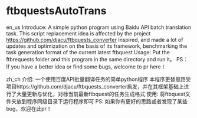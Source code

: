 # ftbquestsAutoTrans
en_us
Introduce:
A simple python program using Baidu API batch translation task.
This script replacement idea is affected by the project https://github.com/djacu/ftbquests_converter Inspired, and made a lot of updates and optimization on the basis of its framework, benchmarking the task generation format of the current latest ftbquest
Usage:
Put the ftbrequests folder and this program in the same directory and run it。
PS：
If you have a better idea or find some bugs, welcome to pr here！

zh_ch
介绍:
一个使用百度API批量翻译任务的简单python程序
本程序更替思路受项目https://github.com/djacu/ftbquests_converter启发，并在其框架基础上进行了大量更新与优化，对标当前最新ftbquest的任务生成格式
使用:
将ftbquest文件夹放到程序同级目录下运行程序即可
PS:
如果你有更好的思路或者发现了某些bug，欢迎在此pr！
